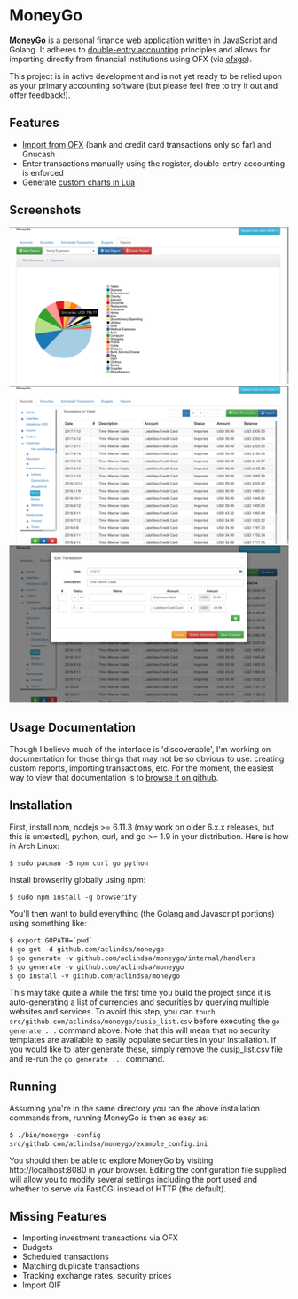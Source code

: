 # MoneyGo

**MoneyGo** is a personal finance web application written in JavaScript and
Golang. It adheres to [double-entry
accounting](https://en.wikipedia.org/wiki/Double-entry_bookkeeping_system)
principles and allows for importing directly from financial institutions using
OFX (via [ofxgo](https://github.com/aclindsa/ofxgo)).

This project is in active development and is not yet ready to be relied upon as
your primary accounting software (but please feel free to try it out and offer
feedback!).

## Features

* [Import from OFX](./docs/ofx_imports.md) (bank and credit card transactions
  only so far) and Gnucash
* Enter transactions manually using the register, double-entry accounting is
  enforced
* Generate [custom charts in Lua](./docs/lua_reports.md)

## Screenshots

![Yearly Expense Report](./screenshots/yearly_expenses.png)
![Transaction Register](./screenshots/transaction_register.png)
![Transaction Editing](./screenshots/editing_transaction.png)

## Usage Documentation

Though I believe much of the interface is 'discoverable', I'm working on
documentation for those things that may not be so obvious to use: creating
custom reports, importing transactions, etc. For the moment, the easiest way to
view that documentation is to [browse it on github](./docs/index.md).

## Installation

First, install npm, nodejs >= 6.11.3 (may work on older 6.x.x releases, but this
is untested), python, curl, and go >= 1.9 in your distribution. Here is how in
Arch Linux:

	$ sudo pacman -S npm curl go python

Install browserify globally using npm:

	$ sudo npm install -g browserify

You'll then want to build everything (the Golang and Javascript portions) using
something like:

	$ export GOPATH=`pwd`
	$ go get -d github.com/aclindsa/moneygo
	$ go generate -v github.com/aclindsa/moneygo/internal/handlers
	$ go generate -v github.com/aclindsa/moneygo
	$ go install -v github.com/aclindsa/moneygo

This may take quite a while the first time you build the project since it is
auto-generating a list of currencies and securities by querying multiple
websites and services. To avoid this step, you can `touch
src/github.com/aclindsa/moneygo/cusip_list.csv` before executing the `go
generate ...` command above. Note that this will mean that no security templates
are available to easily populate securities in your installation. If you would
like to later generate these, simply remove the cusip_list.csv file and re-run
the `go generate ...` command.

## Running

Assuming you're in the same directory you ran the above installation commands
from, running MoneyGo is then as easy as:

	$ ./bin/moneygo -config src/github.com/aclindsa/moneygo/example_config.ini

You should then be able to explore MoneyGo by visiting http://localhost:8080 in
your browser. Editing the configuration file supplied will allow you to modify
several settings including the port used and whether to serve via FastCGI
instead of HTTP (the default).

## Missing Features

* Importing investment transactions via OFX 
* Budgets
* Scheduled transactions
* Matching duplicate transactions
* Tracking exchange rates, security prices
* Import QIF
